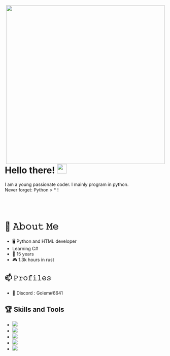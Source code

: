 <img align='right' src="https://github.com/Dev-Golem/GolemGreat/blob/main/city.gif" width="500px">


# Hello there! <img src="https://github.com/Dev-Golem/GolemGreat/blob/main/wave.gif" width="30px">
I am a young passionate coder. I mainly program in python. 
</br>
Never forget: Python > * !
</br>
</br>
</br>
</br>

# :book: 𝙰𝚋𝚘𝚞𝚝 𝙼𝚎
- 🖥 Python and HTML developer
- Learning C#
- 💼 15 years
- 🎮  1.3k hours in rust

## 📫 𝙿𝚛𝚘𝚏𝚒𝚕𝚎𝚜
- 💬 Discord : Golem#6641

## 🏆 Skills and Tools
- ![](https://img.shields.io/badge/DEV-Python-informational?style=flat&logo=Python&logoColor=white&color=2bbc8a)
- ![](https://img.shields.io/badge/DEV-Batch-informational?style=flat&logo=GNU-Bash&logoColor=white&color=2bbc8a)
- ![](https://img.shields.io/badge/DEV-HTML-informational?style=flat&logo=PHP&logoColor=white&color=2bbc8a)
- ![](https://img.shields.io/badge/OS-Windows-informational?style=flat&logo=Windows&logoColor=white&color=FF0000)
- ![](https://img.shields.io/badge/OS-Android-informational?style=flat&logo=Android&logoColor=white&color=FF0000)
